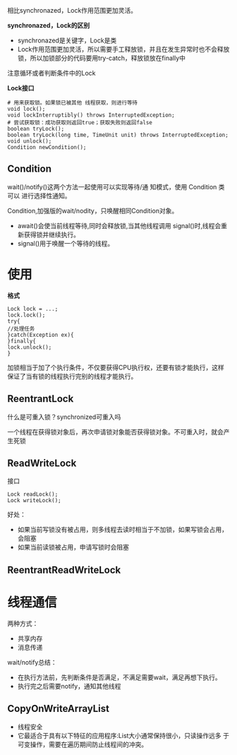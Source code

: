 相比synchronazed，Lock作用范围更加灵活。



**synchronazed，Lock的区别**

* synchronazed是关键字，Lock是类
* Lock作用范围更加灵活，所以需要手工释放锁，并且在发生异常时也不会释放锁，所以加锁部分的代码要用try-catch，释放锁放在finally中





注意循环或者判断条件中的Lock



**Lock接口**

```
# 用来获取锁。如果锁已被其他 线程获取，则进行等待
void lock();
void lockInterruptibly() throws InterruptedException;
# 尝试获取锁：成功获取则返回true；获取失败则返回false
boolean tryLock();
boolean tryLock(long time, TimeUnit unit) throws InterruptedException; void unlock();
Condition newCondition();
```



## Condition

wait()/notify()这两个方法一起使用可以实现等待/通 知模式，使用 Condition 类可以 进行选择性通知。

Condition,加强版的wait/nodity，只唤醒相同Condition对象。

- await()会使当前线程等待,同时会释放锁,当其他线程调用 signal()时,线程会重 新获得锁并继续执行。
- signal()用于唤醒一个等待的线程。



# 使用



**格式**

```
Lock lock = ...; 
lock.lock(); 
try{
//处理任务
}catch(Exception ex){ 
}finally{
lock.unlock();
}
```























加锁相当于加了个执行条件，不仅要获得CPU执行权，还要有锁才能执行，这样保证了当有锁的线程执行完别的线程才能执行。



## **ReentrantLock**



什么是可重入锁？synchronized可重入吗

一个线程在获得锁对象后，再次申请锁对象能否获得锁对象。不可重入时，就会产生死锁





## **ReadWriteLock**



接口

```
Lock readLock();
Lock writeLock();
```

好处：

* 如果当前写锁没有被占用，则多线程去读时相当于不加锁，如果写锁会占用，会阻塞
* 如果当前读锁被占用，申请写锁时会阻塞



## **ReentrantReadWriteLock**



# 线程通信

两种方式：

* 共享内存
* 消息传递



wait/notify总结：

* 在执行方法前，先判断条件是否满足，不满足需要wait，满足再想下执行。
* 执行完之后需要notify，通知其他线程































## CopyOnWriteArrayList



* 线程安全
* 它最适合于具有以下特征的应用程序:List大小通常保持很小，只读操作远多 于可变操作，需要在遍历期间防止线程间的冲突。